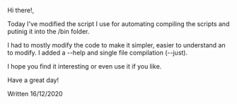 
Hi there!, 

Today I've modified the script I use for automating compiling the scripts and putinig it
into the /bin folder. 

I had to mostly modify the code to make it simpler, easier to understand an to modify. 
I added a --help and single file compilation (--just). 

I hope you find it interesting or even use it if you like.

Have a great day!

Written 16/12/2020 
